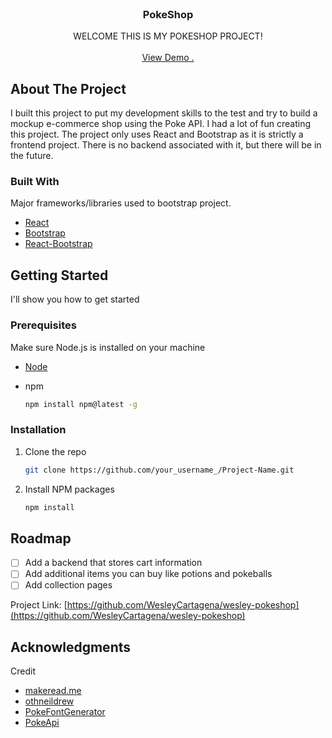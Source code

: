                         






















































 
<br/>
<div align="center">
<h3 align="center">PokeShop</h3>
<p align="center">
WELCOME THIS IS MY POKESHOP PROJECT!
<br/>
<br/>
<a href="https://wesleycartagena.com/wesley-pokeshop/">View Demo .</a>  
</p>
</div>

 ## About The Project

I built this project to put my development skills to the test and try to build a mockup e-commerce shop using the Poke API. I had a lot of fun creating this project. The project only uses React and Bootstrap as it is strictly a frontend project. There is no backend associated with it, but there will be in the future.

 ### Built With

Major frameworks/libraries used to bootstrap project.

- [React](https://reactjs.org)
- [Bootstrap](https://getbootstrap.com)
- [React-Bootstrap](https://react-bootstrap.netlify.app/)

 ## Getting Started

I'll show you how to get started

 ### Prerequisites

 Make sure Node.js is installed on your machine
- [Node](https://nodejs.org/en)

- npm
  ```sh
  npm install npm@latest -g
  ```
 ### Installation

1. Clone the repo
   ```sh
   git clone https://github.com/your_username_/Project-Name.git
   ```
2. Install NPM packages
   ```sh
   npm install
   ```
 ## Roadmap

- [ ] Add a backend that stores cart information
- [ ] Add additional items you can buy like potions and pokeballs
- [ ] Add collection pages

Project Link: [https://github.com/WesleyCartagena/wesley-pokeshop](https://github.com/WesleyCartagena/wesley-pokeshop)
 ## Acknowledgments
Credit

- [makeread.me](https://github.com/ShaanCoding/ReadME-Generator)
- [othneildrew](https://github.com/othneildrew/Best-README-Template)
- [PokeFontGenerator](https://pokemon-fonts-generator.netlify.app/)
- [PokeApi](https://pokeapi.co/)
